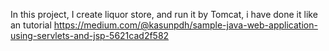 In this project, I create liquor store, and run it by Tomcat, i have done it like an tutorial https://medium.com/@kasunpdh/sample-java-web-application-using-servlets-and-jsp-5621cad2f582
